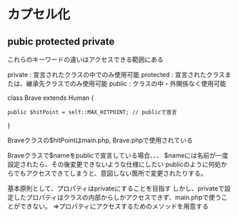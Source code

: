 # カプセル化

## pubic protected private

これらのキーワードの違いはアクセスできる範囲にある

private : 宣言されたクラスの中でのみ使用可能
protected : 宣言されたクラスまたは、継承先クラスでのみ使用可能
public : クラスの中・外関係なく使用可能

class Brave extends Human
{

    public $hitPoint = self::MAX_HITPOINT; // publicで宣言

}

Braveクラスの$hitPointはmain.php, Brave.phpで使用されている

Braveクラスで$nameをpublicで宣言している場合、、、
$nameには名前が一度設定されたら、その後変更できないような仕様にしたい
publicのように何処からでもアクセスできてしまうと、意図しない箇所で変更されたりする。

基本原則として、プロパティはprivateにすることを目指す
しかし、privateで設定したプロパティはクラスの内部からしかアクセスできず、main.phpで使うことができない。
=>プロパティにアクセスするためのメソッドを用意する




